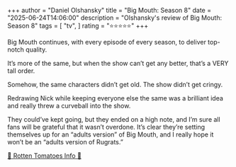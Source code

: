+++
author = "Daniel Olshansky"
title = "Big Mouth: Season 8"
date = "2025-06-24T14:06:00"
description = "Olshansky's review of Big Mouth: Season 8"
tags = [
    "tv",
]
rating = "⭐⭐⭐⭐⭐"
+++

Big Mouth continues, with every episode of every season, to deliver top-notch quality.

It’s more of the same, but when the show can’t get any better, that’s a VERY tall order.

Somehow, the same characters didn’t get old. The show didn’t get cringy.

Redrawing Nick while keeping everyone else the same was a brilliant idea and really threw a curveball into the show.

They could’ve kept going, but they ended on a high note, and I’m sure all fans will be grateful that it wasn’t overdone. It’s clear they’re setting themselves up for an “adults version” of Big Mouth, and I really hope it won’t be an “adults version of Rugrats.”

[🍅 Rotten Tomatoes Info 🍅](https://www.rottentomatoes.com/tv/big_mouth/s08)
